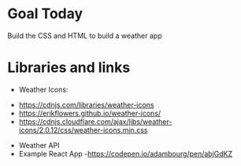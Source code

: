# Goal Today 

Build the CSS and HTML to build a weather app

# Libraries and links

* Weather Icons: 
- https://cdnjs.com/libraries/weather-icons 
- https://erikflowers.github.io/weather-icons/
- https://cdnjs.cloudflare.com/ajax/libs/weather-icons/2.0.12/css/weather-icons.min.css
* Weather API 
* Example React App 
-https://codepen.io/adambourg/pen/abjGdKZ 
